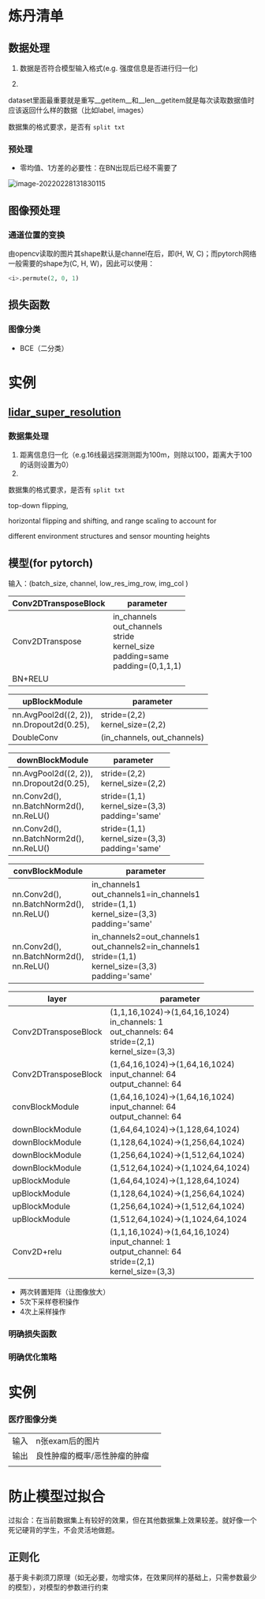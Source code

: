 # 炼丹清单

## 数据处理

1. 数据是否符合模型输入格式(e.g. 强度信息是否进行归一化)

2. 

dataset里面最重要就是重写__getitem__和__len__getitem就是每次读取数据值时应该返回什么样的数据（比如label, images）

数据集的格式要求，是否有 `split txt` 



### 预处理

- 零均值、1方差的必要性：在BN出现后已经不需要了

![image-20220228131830115](https://natsu-akatsuki.oss-cn-guangzhou.aliyuncs.com/img/image-20220228131830115.png)

## 图像预处理

### 通道位置的变换

由opencv读取的图片其shape默认是channel在后，即(H, W, C)；而pytorch网络一般需要的shape为(C, H, W)，因此可以使用：

```python
<i>.permute(2, 0, 1)
```

## 损失函数

### 图像分类

- BCE（二分类）



# 实例

## [lidar_super_resolution](https://github.com/RobustFieldAutonomyLab/lidar_super_resolution) 

### 数据集处理

1. 距离信息归一化（e.g.16线最远探测测距为100m，则除以100，距离大于100的话则设置为0）
2. 

数据集的格式要求，是否有 `split txt` 



top-down flipping,

horizontal flipping and shifting, and range scaling to account for

different environment structures and sensor mounting heights

## 模型(for pytorch)

输入：(batch_size, channel, low_res_img_row, img_col )



| Conv2DTransposeBlock | parameter                                                    |
| -------------------- | ------------------------------------------------------------ |
| Conv2DTranspose      | in_channels<br />out_channels<br />stride<br />kernel_size<br />padding=same<br />padding=(0,1,1,1)<br /> |
| BN+RELU              |                                                              |



| upBlockModule                                   | parameter                                 |
| ----------------------------------------------- | ----------------------------------------- |
| nn.AvgPool2d((2, 2)), <br />nn.Dropout2d(0.25), | stride=(2,2)<br />kernel_size=(2,2)<br /> |
| DoubleConv                                      | (in_channels, out_channels)               |



| downBlockModule                                        | parameter                                               |
| ------------------------------------------------------ | ------------------------------------------------------- |
| nn.AvgPool2d((2, 2)), <br />nn.Dropout2d(0.25), <br /> | stride=(2,2)<br />kernel_size=(2,2)<br />               |
| nn.Conv2d(), <br />nn.BatchNorm2d(),<br /> nn.ReLU()   | stride=(1,1)<br />kernel_size=(3,3)<br />padding='same' |
| nn.Conv2d(), <br />nn.BatchNorm2d(),<br />nn.ReLU()    | stride=(1,1)<br />kernel_size=(3,3)<br />padding='same' |



| convBlockModule                                      | parameter                                                    |
| ---------------------------------------------------- | ------------------------------------------------------------ |
| nn.Conv2d(), <br />nn.BatchNorm2d(),<br /> nn.ReLU() | in_channels1 <br />out_channels1=in_channels1<br />stride=(1,1)<br />kernel_size=(3,3)<br />padding='same' |
| nn.Conv2d(), <br />nn.BatchNorm2d(),<br />nn.ReLU()  | in_channels2=out_channels1 <br />out_channels2=in_channels1<br />stride=(1,1)<br />kernel_size=(3,3)<br />padding='same' |





| layer                | parameter                                                    |
| -------------------- | ------------------------------------------------------------ |
| Conv2DTransposeBlock | (1,1,16,1024)->(1,64,16,1024)<br />in_channels: 1<br />out_channels: 64<br />stride=(2,1)<br />kernel_size=(3,3) |
| Conv2DTransposeBlock | (1,64,16,1024)->(1,64,16,1024)<br />input_channel: 64<br />output_channel: 64 |
| convBlockModule      | (1,64,16,1024)->(1,64,16,1024)<br />input_channel: 64<br />output_channel: 64 |
| downBlockModule      | (1,64,64,1024)->(1,128,64,1024)                              |
| downBlockModule      | (1,128,64,1024)->(1,256,64,1024)                             |
| downBlockModule      | (1,256,64,1024)->(1,512,64,1024)                             |
| downBlockModule      | (1,512,64,1024)->(1,1024,64,1024)                            |
| upBlockModule        | (1,64,64,1024)->(1,128,64,1024)                              |
| upBlockModule        | (1,128,64,1024)->(1,256,64,1024)                             |
| upBlockModule        | (1,256,64,1024)->(1,512,64,1024)                             |
| upBlockModule        | (1,512,64,1024)->(1,1024,64,1024                             |
| Conv2D+relu          | (1,1,16,1024)->(1,64,16,1024)<br />input_channel: 1<br />output_channel: 64<br />stride=(2,1)<br />kernel_size=(3,3) |

- 两次转置矩阵（让图像放大）
- 5次下采样卷积操作
- 4次上采样操作



### 明确损失函数

### 明确优化策略



# 实例

### 医疗图像分类

|      |                               |      |
| ---- | ----------------------------- | ---- |
| 输入 | n张exam后的图片               |      |
| 输出 | 良性肿瘤的概率/恶性肿瘤的肿瘤 |      |
|      |                               |      |





# 防止模型过拟合

过拟合：在当前数据集上有较好的效果，但在其他数据集上效果较差。就好像一个死记硬背的学生，不会灵活地做题。

## 正则化

基于奥卡剃须刀原理（如无必要，勿增实体，在效果同样的基础上，只需参数最少的模型），对模型的参数进行约束
